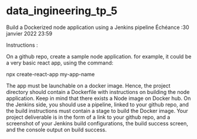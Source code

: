 # data_ingineering_tp_5

Build a Dockerized node application using a Jenkins pipeline Échéance :30 janvier 2022 23:59

Instructions :

On a github repo, create a sample node application. for example, it could be a very basic react app, using the command:  

npx create-react-app my-app-name  

The app must be launchable on a docker image. 
Hence, the project directory should contain a Dockerfile with instructions on building the node application.
Keep in mind that there exists a Node image on Docker hub.  On the Jenkins side, you should use a pipeline, linked to your github repo, and the build instructions must contain a stage to build the Docker image. 
Your project deliverable is in the form of a link to your github repo, and a screenshot of your Jenkins build configurations, the build success screen, and the console output on build success.

